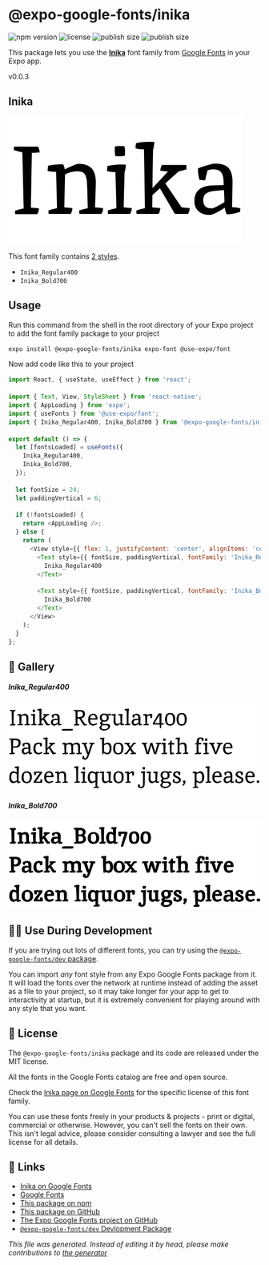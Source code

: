 # @expo-google-fonts/inika

![npm version](https://flat.badgen.net/npm/v/@expo-google-fonts/inika)
![license](https://flat.badgen.net/github/license/expo/google-fonts)
![publish size](https://flat.badgen.net/packagephobia/install/@expo-google-fonts/inika)
![publish size](https://flat.badgen.net/packagephobia/publish/@expo-google-fonts/inika)

This package lets you use the [**Inika**](https://fonts.google.com/specimen/Inika) font family from [Google Fonts](https://fonts.google.com/) in your Expo app.

v0.0.3

## Inika

![Inika](./font-family.png)

This font family contains [2 styles](#gallery).

- `Inika_Regular400`
- `Inika_Bold700`

## Usage

Run this command from the shell in the root directory of your Expo project to add the font family package to your project
```sh
expo install @expo-google-fonts/inika expo-font @use-expo/font
```

Now add code like this to your project
```js
import React, { useState, useEffect } from 'react';

import { Text, View, StyleSheet } from 'react-native';
import { AppLoading } from 'expo';
import { useFonts } from '@use-expo/font';
import { Inika_Regular400, Inika_Bold700 } from '@expo-google-fonts/inika';

export default () => {
  let [fontsLoaded] = useFonts({
    Inika_Regular400,
    Inika_Bold700,
  });

  let fontSize = 24;
  let paddingVertical = 6;

  if (!fontsLoaded) {
    return <AppLoading />;
  } else {
    return (
      <View style={{ flex: 1, justifyContent: 'center', alignItems: 'center' }}>
        <Text style={{ fontSize, paddingVertical, fontFamily: 'Inika_Regular400' }}>
          Inika_Regular400
        </Text>

        <Text style={{ fontSize, paddingVertical, fontFamily: 'Inika_Bold700' }}>
          Inika_Bold700
        </Text>
      </View>
    );
  }
};

```

## 🔡 Gallery

##### Inika_Regular400
![Inika_Regular400](./b4a85642ea25e8b6a0657684af8ab67401b31b1f39ef952616d46f1ee711107e.ttf.png)

##### Inika_Bold700
![Inika_Bold700](./e831ff700e7e5ee39b33fb1ae47d7f98ce526a136e1d90c4aaf1cbfbba0d4336.ttf.png)


## 👩‍💻 Use During Development

If you are trying out lots of different fonts, you can try using the [`@expo-google-fonts/dev` package](https://github.com/expo/google-fonts/tree/master/font-packages/dev#readme).

You can import *any* font style from any Expo Google Fonts package from it. It will load the fonts
over the network at runtime instead of adding the asset as a file to your project, so it may take longer
for your app to get to interactivity at startup, but it is extremely convenient
for playing around with any style that you want.

## 📖 License

The `@expo-google-fonts/inika` package and its code are released under the MIT license.

All the fonts in the Google Fonts catalog are free and open source.

Check the [Inika page on Google Fonts](https://fonts.google.com/specimen/Inika) for the specific license of this font family.

You can use these fonts freely in your products & projects - print or digital, commercial or otherwise. However, you can't sell the fonts on their own. This isn't legal advice, please consider consulting a lawyer and see the full license for all details.

## 🔗 Links

- [Inika on Google Fonts](https://fonts.google.com/specimen/Inika)
- [Google Fonts](https://fonts.google.com/)
- [This package on npm](https://www.npmjs.com/package/@expo-google-fonts/inika)
- [This package on GitHub](https://github.com/expo/google-fonts/tree/master/font-packages/inika)
- [The Expo Google Fonts project on GitHub](https://github.com/expo/google-fonts)
- [`@expo-google-fonts/dev` Devlopment Package](https://github.com/expo/google-fonts/tree/master/font-packages/dev)


*This file was generated. Instead of editing it by head, please make contributions to [the generator](https://github.com/expo/google-fonts/tree/master/packages/generator)*
